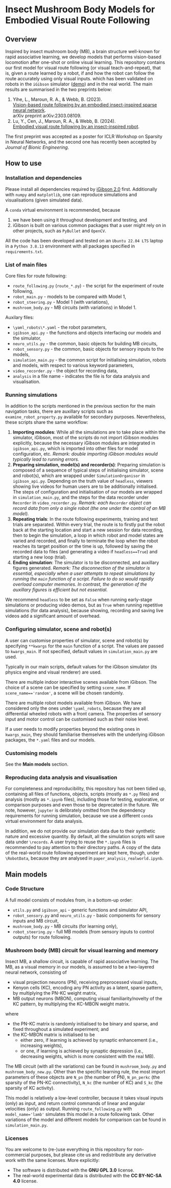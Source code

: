 # Insect Mushroom Body Models for Embodied Visual Route Following
## Overview
Inspired by insect mushroom body (MB), a brain structure well-known for rapid associative learning,
we develop models that performs vision-based locomotion after one-shot or online visual learning. 
This repository contains our first model for visual route following
(or visual teach-and-repeat), that is, given a route learned by a robot,
if and how the robot can follow the route accurately using only visual inputs.
which has been validated on robots in the `iGibson` simulator ([demo](https://youtu.be/iT_WYdoe24I)) and in the real world.
The main results are summarised in the two preprints below:
1. Yihe, L., Maroun, R. A., & Webb, B. (2023).                                                                                            
[Vision-based route following by an embodied insect-inspired sparse neural network](https://doi.org/10.48550/arXiv.2303.08109).            
arXiv preprint arXiv:2303.08109.                                                                                                                                                                                                                                                   
2. Lu, Y., Cen, J., Maroun, R. A., & Webb, B. (2024).                                                                                     
[Embodied visual route following by an insect-inspired robot](https://doi.org/10.21203/rs.3.rs-4222706/v1).                                

The first preprint was accepted as a poster for ICLR Workshop on Sparsity in Neural Networks,
and the second one has recently been accepted by _Journal of Bionic Engineering_.   


## How to use
### Installation and dependencies
Please install all dependencies required by [iGibson 2.0](https://stanfordvl.github.io/iGibson/installation.html) first.
Additionally with `numpy` and `matplotlib`, one can reproduce simulations and visualisations (given simulated data).

A `conda` virtual environment is recommended, because
1. we have been using it throughout development and testing, and
2. iGibson is built on various common packages that a user might rely on in other projects, such as `PyBullet` and `OpenCV`.

All the code has been developed and tested on an `Ubuntu 22.04 LTS` laptop 
in a `Python 3.8.13` environment with all packages specified in `requirements.txt`.


### List of main files
Core files for route following:
  * `route_following.py` (`route_*.py`) - the script for the experiment of route following,
  * `robot_main.py` - models to be compared with Model 1,
  * `robot_steering.py` - Model 1 (with variations),
  * `mushroom_body.py` - MB circuits (with variations) in Model 1.

Auxilary files:
  * `\yaml_robots\*.yaml` - the robot parameters,
  * `igibson_api.py` - the functions and objects interfacing our models and the simulator,
  * `neuro_utils.py` - the common, basic objects for building MB circuits,
  * `robot_sensory.py` - the common, basic objects for sensory inputs to the models,
  * `simulation_main.py` - the common script for initialising simulation, robots and models, with respect to various keyword parameters,
  * `video_recorder.py` - the object for recording data,
  * `analysis` in a file name - indicates the file is for data analysis and visualisation.


### Running simulations
In addition to the scripts mentioned in the previous section for the main navigation tasks, 
there are auxillary scripts such as `examine_robot_property.py` available for secondary purposes.
Nevertheless, these scripts share the same workflow:
1. **Importing modules**: While all the simulations are to take place within the simulator, iGibson, 
most of the scripts do not import iGibson modules explicitly,
because the necessary iGibson modules are integrated in `igibson_api.py`,
which is imported into other files for model configuration, etc.
_Remark: double importing iGibson modules would typically lead to running errors._
2. **Preparing simulation, model(s) and recorder(s)**: Preparing simulation is composed of a sequence of typical steps of 
initialising simulator, scene and robot(s), 
which are wrapped under `SimulationOrganisor` in `igibson_api.py`.
Depending on the truth value of `headless`, viewers showing live videos for human users are to be additionally initialised.
The steps of configuration and initialisation of our models are wrapped in `simulation_main.py`,
and the steps for the data recorder under `Recorder` in `video_recorder.py`.
_Remark: each `Recorder` object can record data from only a single robot (the one under the control of an MB model)._
3. **Repeating trials**: In the route following experiments, training and test trials are separated.
Within every trial, the route is to firstly put the robot back at the starting location
and start a new session for data recording,
then to begin the simulation, a loop in which robot and model states are varied and recorded,
and finally to terminate the loop when the robot reaches its target position or the time is up,
followed by saving the recorded data to files (and generating a video if `headless==True`) and starting a new loop (trial).
4. **Ending simulation**: The simulator is to be disconnected, and auxillary figures generated.
_Remark: The disconnection of the simulator is essential, 
especially when a user attempts to repeat simulations by running the `main` function of a script.
Failure to do so would rapidly overload computer memories.
In contrast, the generation of the auxillary figures is efficient but not essential._
                                         
We recommend `headless` to be set as `False` when running early-stage simulations or producing video demos,
but as `True` when running repetitive simulations (for data analysis),
because showing, recording and saving live videos add a significant amount of overhead.

### Configuring simulator, scene and robot(s)
A user can customise properties of simulator, scene and robot(s) by specifying `**kwargs`
for the `main` function of a script.
The values are passed to `kwargs_main`.
If not specified, default values in `simulation_main.py` are used.

Typically in our main scripts, default values for the iGibson simulator (its physics engine and visual renderer) are used.

There are multiple indoor interactive scenes available from iGibson.
The choice of a scene can be specified by setting `scene_name`.
If `scene_name=='random'`, a scene will be chosen randomly.

There are multiple robot models available from iGibson.
We have considered only the ones under `\yaml_robots`, because they are all differential wheeled robots with a front camera.
The properties of sensory input and motor control can be customised such as their noise level.

If a user needs to modify properties beyond the existing ones in `kwargs_main`,
they should familiarise themselves with the underlying iGibson packages, the `*.yaml` files and our models.
 
### Customising models
See the **Main models** section.

### Reproducing data analysis and visualisation
For completeness and reproducibility, this repository has not been tidied up, 
containing all files of functions, objects, scripts (mostly as `*.py` files)
and analysis (mostly as `*.ipynb` files),
including those for testing, explorative, or comparison purposes and even those to be deprecated in the future.
We note, however, `jupyter` is delibrately omitted from the dependency requirements for running simulation,
because we use a different `conda` virtual environment for data analysis.

In addition, we do not provide our simulation data due to their synthetic nature and excessive quantity.
By default, all the simulation scripts will save data under `\records`.
A user trying to reuse the `*.ipynb` files is recommended to pay attention to their directory paths.
A copy of the data of the real-world route following experiment are kept here, though, under `\RobotData`,
because they are analysed in `paper_analysis_realworld.ipynb`.


## Main models
### Code Structure
A full model consists of modules from, in a bottom-up order:
* `utils.py` and `igibson_api` - generic functions and simulator API,
* `robot_sensory.py` and `neuro_utils.py` - basic components for sensory inputs and MB circuit,
* `mushroom_body.py` - MB circuits (for learning only),
* `robot_steering.py` - full MB models (from sensory inputs to control outputs) for route following.

### Mushroom body (MB) circuit for visual learning and memory
Insect MB, a shallow circuit, is capable of rapid associative learning.
The MB, as a visual memory in our models, is assumed to be a two-layered neural network,
consisting of 
- visual projection neurons (PN), receiving preprocessed visual inputs,
- Kenyon cells (KC), encoding any PN activity as a latent, sparse pattern, by multiplying the PN-KC weight matrix,
- MB output neurons (MBON), computing visual familiarity/novelty of the KC pattern, by multiplying the KC-MBON weight matrix.
      
where 
- the PN-KC matrix is randomly initialised to be binary and sparse, and fixed throughout a simulated experiment; and
- the KC-MBON matrix is initialised to be 
  - either zero, if learning is achieved by synaptic enhancement (i.e., increasing weights),
  - or one, if learning is achieved by synaptic depression (i.e., decreasing weights, which is more consistent with the real MB).

The MB circuit (with all the variations) can be found in `mushroom_body.py` and `mushroom_body_new.py`.
Other than the specific learning rule, the most import parameters of these objects are 
`N_pn` (the number of PN), `N_pn_perkc` (the sparsity of the PN-KC connectivity), `N_kc` (the number of KC) and `S_kc` (the sparsity of KC activity).

This model is relatively a low-level controller, 
because it takes visual inputs (only) as input, and return control commands of linear and angular velocities (only) as output.
Running `route_following.py` with `model_name='lamb'` simulates this model in a route following task.
Other variations of the model and different models for comparison can be found in `simulation_main.py`.


### Licenses
You are welcome to (re-)use everything in this repository for non-commercial purposes,
but please cite us and redistribute any derivative work with the same licenses.
More explicitly:
- The software is distributed with the **GNU GPL 3.0** license.
- The real-world experimental data is distributed with the **CC BY-NC-SA 4.0** license.